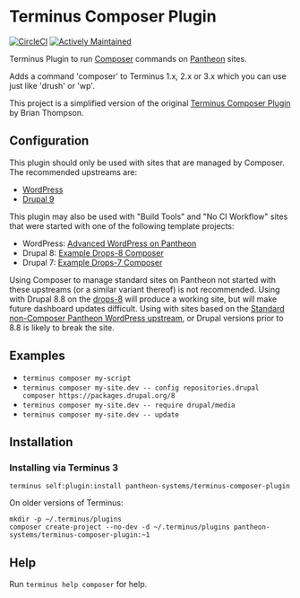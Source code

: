 # Terminus Composer Plugin

[![CircleCI](https://circleci.com/gh/pantheon-systems/terminus-composer-plugin.svg?style=shield)](https://circleci.com/gh/pantheon-systems/terminus-composer-plugin)
[![Actively Maintained](https://img.shields.io/badge/Pantheon-Actively_Maintained-yellow?logo=pantheon&color=FFDC28)](https://pantheon.io/docs/oss-support-levels#actively-maintained-support)


Terminus Plugin to run [Composer](https://getcomposer.org/) commands on [Pantheon](https://www.pantheon.io) sites.

Adds a command 'composer' to Terminus 1.x, 2.x or 3.x which you can use just like 'drush' or 'wp'.

This project is a simplified version of the original [Terminus Composer Plugin](https://github.com/rvtraveller/terminus-composer) by Brian Thompson.

## Configuration

This plugin should only be used with sites that are managed by Composer. The recommended upstreams are:

- [WordPress](https://github.com/pantheon-upstreams/wordpress-project)
- [Drupal 9](https://github.com/pantheon-upstreams/drupal-project)

This plugin may also be used with "Build Tools" and "No CI Workflow" sites that were started with one of the following template projects:

- WordPress: [Advanced WordPress on Pantheon](https://github.com/ataylorme/Advanced-WordPress-on-Pantheon)
- Drupal 8: [Example Drops-8 Composer](https://github.com/pantheon-systems/example-drops-8-composer)
- Drupal 7: [Example Drops-7 Composer](https://github.com/pantheon-systems/example-drops-7-composer)

Using Composer to manage standard sites on Pantheon not started with these upstreams (or a similar variant thereof) is not recommended. Using with Drupal 8.8 on the [drops-8](https://github.com/pantheon-systems/drops-8) will produce a working site, but will make future dashboard updates difficult. Using with sites based on the [Standard non-Composer Pantheon WordPress upstream](https://github.com/pantheon-systems/wordpress), or Drupal versions prior to 8.8 is likely to break the site.

## Examples

* `terminus composer my-script`
* `terminus composer my-site.dev -- config repositories.drupal composer https://packages.drupal.org/8`
* `terminus composer my-site.dev -- require drupal/media`
* `terminus composer my-site.dev -- update`

## Installation

### Installing via Terminus 3
`terminus self:plugin:install pantheon-systems/terminus-composer-plugin`

On older versions of Terminus:
```
mkdir -p ~/.terminus/plugins
composer create-project --no-dev -d ~/.terminus/plugins pantheon-systems/terminus-composer-plugin:~1
```

## Help
Run `terminus help composer` for help.
